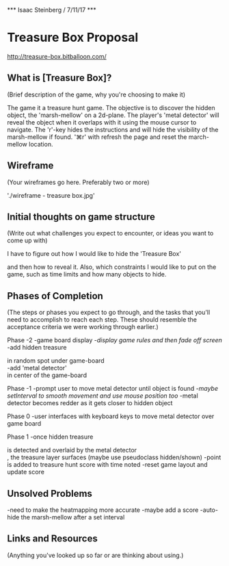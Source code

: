 *** Isaac Steinberg / 7/11/17 ***

# Treasure Box Proposal
http://treasure-box.bitballoon.com/

## What is [Treasure Box]?

(Brief description of the game, why you're choosing to make it)

The game it a treasure hunt game. The objective is to discover the hidden object, the 'marsh-mellow' on a 2d-plane. The player's 'metal detector' will reveal the object when it overlaps with it using the mouse cursor to navigate. The 'r'-key hides the instructions and will hide the visibility of the marsh-mellow if found. '⌘r' with refresh the page and reset the march-mellow location.


## Wireframe

(Your wireframes go here. Preferably two or more)

'./wireframe - treasure box.jpg'


## Initial thoughts on game structure

(Write out what challenges you expect to encounter, or ideas you want to come up with)

I have to figure out how I would like to hide the 'Treasure Box' <div> and then how to reveal it. Also, which constraints I would like to put on the game, such as time limits and how many objects to hide.

## Phases of Completion

(The steps or phases you expect to go through, and the tasks that you'll need to accomplish to reach each step. These should resemble the acceptance criteria we were working through earlier.)

Phase -2
  -game board display
        _-display game rules and then fade off screen_
  -add hidden treasure <div> in random spot under game-board <div>
  -add 'metal detector' <div> in center of the game-board

Phase -1
  -prompt user to move metal detector until object is found
        _-maybe setInterval to smooth movement and use mouse position too_
  -metal detector becomes redder as it gets closer to hidden object

Phase 0
  -user interfaces with keyboard keys to move metal detector over game board

Phase 1
  -once hidden treasure <div> is detected and overlaid by the metal detector <div>, the treasure layer surfaces (maybe use pseudoclass hidden/shown)
  -point is added to treasure hunt score with time noted
  -reset game layout and update score

## Unsolved Problems

-need to make the heatmapping more accurate
-maybe add a score
-auto-hide the marsh-mellow after a set interval


## Links and Resources

(Anything you've looked up so far or are thinking about using.)


<!--
https://developer.mozilla.org/
https://css-tricks.com/
http://stackoverflow.com/
https://git.generalassemb.ly/nyc-wdi-ada/div-racer/
https://www.w3schools.com/
-->